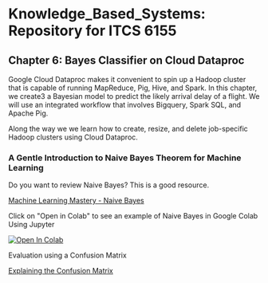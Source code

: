 # Knowledge_Based_Systems: Repository for ITCS 6155

## Chapter 6:  Bayes Classifier on Cloud Dataproc
<p>Google Cloud Dataproc makes it convenient to spin up a Hadoop cluster that is capable of running MapReduce, Pig, Hive, and Spark.  In this chapter, we create3 a Bayesian model to predict the likely arrival delay of a flight.  We will use an integrated workflow that involves Bigquery, Spark SQL, and Apache Pig.  <p>
  <p>Along the way we we learn how to create, resize, and delete job-specific Hadoop clusters using Cloud Dataproc.</p>
  
### A Gentle Introduction to Naive Bayes Theorem for Machine Learning
<p>Do you want to review Naive Bayes?  This is a good resource.</p>
<a href="https://machinelearningmastery.com/naive-bayes-classifier-scratch-python/">Machine Learning Mastery - Naive Bayes</a>
<p>Click on "Open in Colab" to see an example of Naive Bayes in Google Colab Using Jupyter</p>
<p><a href="https://colab.research.google.com/github/googlecolab/colabtools/blob/master/notebooks/colab-github-demo.ipynb">
  <img src="https://colab.research.google.com/assets/colab-badge.svg" alt="Open In Colab"/>
</a></p>
<p>Evaluation using a Confusion Matrix</p>
<p><a href="https://machinelearningmastery.com/confusion-matrix-machine-learning/">Explaining the Confusion Matrix</a></p>



